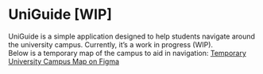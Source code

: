 # UniGuide [WIP]
UniGuide is a simple application designed to help students navigate around the university campus. Currently, it’s a work in progress (WIP). <br>Below is a temporary map of the campus to aid in navigation:
[Temporary University Campus Map on Figma](https://www.figma.com/design/d2td89h0Gq6EBhvQZCvp0M/UniCampusGraph?node-id=0-1&t=YNLkWKlqG6wWLHze-1)
